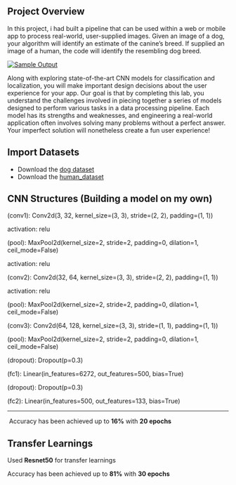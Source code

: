 ## Project Overview

In this project, i had built a pipeline that  can be used within a web or mobile app to process real-world,  user-supplied images.  Given an image of a dog, your algorithm will  identify an estimate of the canine’s breed.  If supplied an image of a  human, the code will identify the resembling dog breed.

[![Sample Output](https://github.com/udacity/deep-learning-v2-pytorch/raw/master/project-dog-classification/images/sample_dog_output.png)](https://github.com/udacity/deep-learning-v2-pytorch/blob/master/project-dog-classification/images/sample_dog_output.png)

Along with exploring state-of-the-art CNN models for classification  and localization, you will make important design decisions about the  user experience for your app.  Our goal is that by completing this lab,  you understand the challenges involved in piecing together a series of  models designed to perform various tasks in a data processing pipeline.   Each model has its strengths and weaknesses, and engineering a  real-world application often involves solving many problems without a  perfect answer.  Your imperfect solution will nonetheless create a fun  user experience!



## Import Datasets

* Download the [dog dataset](https://s3-us-west-1.amazonaws.com/udacity-aind/dog-project/dogImages.zip)
* Download the [human_dataset](https://s3-us-west-1.amazonaws.com/udacity-aind/dog-project/lfw.zip)



## CNN Structures (Building a model on my own)

(conv1): Conv2d(3, 32, kernel_size=(3, 3), stride=(2, 2), padding=(1, 1))

activation: relu

(pool): MaxPool2d(kernel_size=2, stride=2, padding=0, dilation=1, ceil_mode=False)     

activation: relu

(conv2): Conv2d(32, 64, kernel_size=(3, 3), stride=(2, 2), padding=(1, 1)) 

activation: relu

(pool): MaxPool2d(kernel_size=2, stride=2, padding=0, dilation=1, ceil_mode=False) 

(conv3): Conv2d(64, 128, kernel_size=(3, 3), stride=(1, 1), padding=(1, 1)) 

(pool): MaxPool2d(kernel_size=2, stride=2, padding=0, dilation=1, ceil_mode=False) 

(dropout): Dropout(p=0.3) 

(fc1): Linear(in_features=6272, out_features=500, bias=True) 

(dropout): Dropout(p=0.3) 

(fc2): Linear(in_features=500, out_features=133, bias=True) 

-----

​	Accuracy has been achieved up to **16%** with **20 epochs**





## Transfer Learnings

Used **Resnet50** for transfer learnings



Accuracy has been achieved up to **81%** with **30 epochs**





